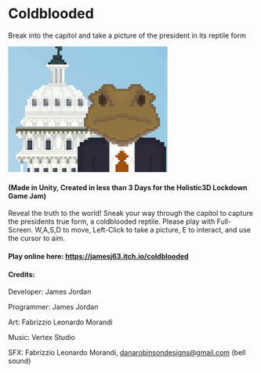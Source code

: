 # Coldblooded
Break into the capitol and take a picture of the president in its reptile form

<img src="coldbloodedIcon.png" width="325">

#### (Made in Unity, Created in less than 3 Days for the Holistic3D Lockdown Game Jam)

Reveal the truth to the world! Sneak your way through the capitol to capture the presidents true form, a coldblooded reptile. Please play with Full-Screen. W,A,S,D to move, Left-Click to take a picture, E to interact, and use the cursor to aim.

#### Play online here: https://jamesj63.itch.io/coldblooded

#### Credits: 

Developer: James Jordan

Programmer: James Jordan

Art: Fabrizzio Leonardo Morandi

Music: Vertex Studio

SFX: Fabrizzio Leonardo Morandi, danarobinsondesigns@gmail.com (bell sound)

